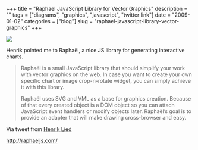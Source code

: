 +++
title = "Raphael JavaScript Library for Vector Graphics"
description = ""
tags = ["diagrams", "graphics", "javascript", "twitter link"]
date = "2009-01-02"
categories = ["blog"]
slug = "raphael-javascript-library-vector-graphics"
+++



  <div class="notebook-screenshot"><a href="http://raphaeljs.com/"><img src="/media/notebook/raphaeljs.jpg" class="notebook-image" /></a></div><p>Henrik pointed me to Raphaël, a nice JS library for generating interactive charts.</p>
<blockquote><p>Raphaël is a small JavaScript library that should simplify your work with vector graphics on the web. In case you want to create your own specific chart or image crop-n-rotate widget, you can simply achieve it with this library.</p>
<p>Raphaël uses SVG and VML as a base for graphics creation. Because of that every created object is a DOM object so you can attach JavaScript event handlers or modify objects later. Raphaël’s goal is to provide an adapter that will make drawing cross-browser and easy.</p></blockquote>
<p>Via tweet from <a href="http://twitter.com/henriklied/status/1091862105">Henrik Lied</a></p>
    
  <a href="http://raphaeljs.com/">http://raphaeljs.com/</a>
